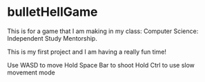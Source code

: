 # bulletHellGame
This is for a game that I am making in my class: Computer Science: Independent Study Mentorship.

This is my first project and I am having a really fun time!

Use WASD to move
Hold Space Bar to shoot
Hold Ctrl to use slow movement mode
